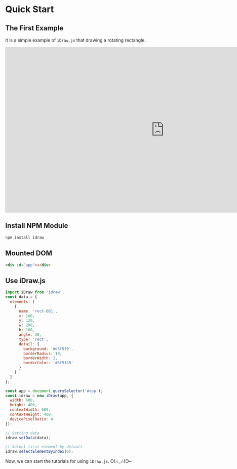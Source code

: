 # Quick Start

## The First Example

It is a simple example of `iDraw.js` that drawing a rotating rectangle.

<div>
  <iframe class="idraw-playground-preview" 
    src="https://idraw.js.org/playground/?demo=elem-rect&header=false&sider=false&default-editor-split=50" 
    width="1000" height="520" frameborder="no" border="0"
    style="border: 1px solid #cecece"
  ></iframe>
</div>

## Install NPM Module

```sh
npm install idraw
```

## Mounted DOM

```html
<div id="app"></div>
```

## Use iDraw.js

```js
import iDraw from 'idraw';
const data = {
  elements: [
    {
      name: 'rect-001',
      x: 160,
      y: 120,
      w: 200,
      h: 100,
      angle: 30,
      type: 'rect',
      detail: {
        background: '#d5f5f9',
        borderRadius: 10,
        borderWidth: 2,
        borderColor: '#3f51b5'
      }
    }
  ]
};

const app = document.querySelector('#app');
const idraw = new iDraw(app, {
  width: 600,
  height: 400,
  contextWidth: 600,
  contextHeight: 400,
  devicePixelRatio: 4
});

// Setting data
idraw.setData(data);

// Select first element by default
idraw.selectElementByIndex(0);
```

Now, we can start the tutorials for using `iDraw.js`. O(∩_∩)O~
